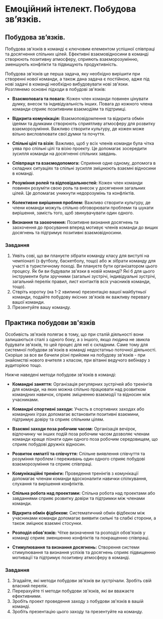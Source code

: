 # Емоційний інтелект. Побудова зв’язків.
## Побудова зв’язків.
Побудова зв'язків в команді є ключовим елементом успішної співпраці та досягнення спільних цілей. Ефективні взаємовідносини в команді створюють позитивну атмосферу, сприяють взаєморозумінню, зменшують конфлікти та підвищують продуктивність.  
  
Побудова зв'язків це перша задача, яку необхідно вирішити при створенні нової команди, а також дана задача є постійною, адже під нові задачі в команді необхідно вибудовувати нові зв'язки.  
Розглянемо основні підходи в побудові зв'язків:  

* **Взаємоповага та повага:** Кожен член команди повинен цінувати думку, внесок та індивідуальність інших. Повага до кожного члена команди сприяє позитивним взаємодіям та підтримці.

* **Відкрита комунікація:** Взаємоповідомлення та відкрита обмін ідеями та думками створюють сприятливу атмосферу для розвитку взаєморозуміння. Важливо створити культуру, де кожен може вільно висловлювати свої думки та почуття.

* **Спільні цілі та візія:** Важливо, щоб у всіх членів команди була чітка уява про спільні цілі та візію проекту. Це допомагає зосередити зусилля команди на досягненні спільних завдань.

* **Співпраця та взаємодопомога:** Сприяння одне одному, допомога в складних ситуаціях та спільні зусилля зміцнюють взаємні відносини в команді.

* **Розуміння ролей та відповідальностей:** Кожен член команди повинен розуміти свою роль та внесок у досягнення загальних цілей. Це допомагає уникнути недорозумінь та конфліктів.

* **Колективне вирішення проблем:** Важливо створити культуру, де члени команди можуть спільно обговорювати проблеми та шукати вирішення, замість того, щоб звинувачувати один одного.

* **Визнання та заохочення:** Позитивне визнання досягнень та заохочення до просування вперед мотивує членів команди до вищих досягнень та підтримує позитивні взаємовідносини.

### Завдання
1. Уявіть сові, що ви плануєте зібрати команду класу для виступі на чемпіонаті (з футболу, баскетболу, тощо) або ж зібрати команду для участі в туристичному поході.  Ви плануєте бути організатором цього процесу. Як би ви будували зв'язки в новій команді? Які б для цього інструменти були зручними (загальні зустрічі, індивідуальні зустрічі, загальний перелік правил, лист контактів всіх учасників команди, тощо).
2. Ствріть коротку (на 1-2 хвилини) презентацію вашої майбутньої команди, подайте побудову якісних зв'язків як важливу перевагу вашої команди.
3. Презентуйте вашу команду.

## Практика побудови зв'язків
Особивість зв'язків полягає в тому, що при сталій діяльності вони залишаються сталі з одного боку, а з іншого, якщо людина не звикла будувати зв'язків, то цей процес для неї є складним. Саме тому для системної побудови зв'язків в команді недостатньо поточної діяльності.  
Скоріше за все ви бачили різні прийоми на побудову зв'язків - при знайомстві нового вчителя з класом, при вітанні ведучого вебінару з аудиторією тощо.
  
Нижче наведені методи побудови зв'язків в команді:  

* **Командні заняття:** Організація регулярних зустрічей або тренінгів для команди, на яких можна спільно працювати над розвитком командних навичок, сприяє зміцненню взаємодії та відносин між учасниками.

* **Командні спортивні заходи:** Участь в спортивних заходах або командних іграх допомагає встановити позитивні взаємини, підтримує довіру та сприяє спільним цілям.

* **Взаємні заходи поза робочим часом:** Організація вечірок, відпочинку чи інших подій поза робочим часом дозволяє членам команди краще пізнати один одного поза робочим середовищем, що сприяє побудові дружніх відносин.

* **Розвиток емпатії та співчуття:** Спільне виявлення співчуття та розуміння проблем і переживань один одного сприяє побудові взаєморозуміння та сприяє співпраці.

* **Комунікаційні тренінги:** Проведення тренінгів з комунікації допомагає членам команди вдосконалити навички спілкування, слухання та вирішення конфліктів.

* **Спільна робота над проектами:** Спільна робота над проектами або завданнями сприяє розвитку довіри та підтримки між членами команди.

* **Відкрита обмін фідбеком:** Систематичний обмін фідбеком між учасниками команди допомагає виявити сильні та слабкі сторони, а також зміцнює взаємні стосунки.

* **Розподіл обов'язків:** Чітке визначення та розподіл обов'язків у команді сприяє зменшенню конфліктів та покращенню співпраці.

* **Стимулювання та визнання досягнень:** Створення системи стимулювання та визнання успіхів та досягнень сприяє підвищенню мотивації та підтримує позитивну атмосферу в команді.

### Завдання
1. Згадайте, які методи побудови зв'язків ви зустрічали. Зробіть свій власний перелік.
2. Перерахуйте ті методи побудови зв'язків, які ви вважаєте ефективними.
3. Зробіть проект проведення заходу з побудови зв'язків в вашій команді.
4. Зробіть презентацію цього заходу та презентуйте на команду.